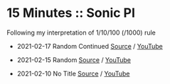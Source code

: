 # 15 Minutes :: Sonic PI
Following my interpretation of 1/10/100 (/1000) rule

- 2021-02-17 Random Continued [Source](samples/20210217.rb) / [YouTube](https://youtu.be/UatylegMGRE) 
- 2021-02-15 Random [Source](samples/20210215.rb) / [YouTube](https://youtu.be/DqAggP0Rwrs) 

- 2021-02-10 No Title [Source](samples/20210210.rb) / [YouTube](https://youtu.be/rHkLXi8onDg) 
